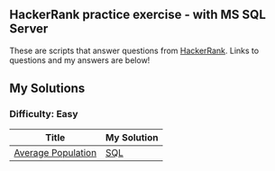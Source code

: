 ## HackerRank practice exercise - with MS SQL Server
These are scripts that answer questions from [HackerRank](https://www.hackerrank.com/). Links to questions and my answers are below!

## My Solutions

### Difficulty: Easy

| Title | My Solution |
| --- | --- |
| [Average Population](https://www.hackerrank.com/challenges/average-population/problem?isFullScreen=true) | [SQL](Basic/Average_Population.sql)
